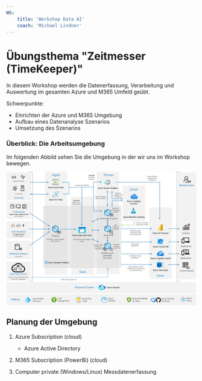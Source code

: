 ```yaml
---
WS:
    title: 'Workshop Data AI'
    coach: 'Michael Lindner'
---
```


# Übungsthema "Zeitmesser (TimeKeeper)"

In diesem Workshop werden die Datenerfassung, Verarbeitung und Auswertung im gesamten Azure und M365 Umfeld geübt.

Schwerpunkte:

- Einrichten der Azure und M365 Umgebung
- Aufbau eines Datenanalyse Szenarios
- Umsetzung des Szenarios

### Überblick: Die Arbeitsumgebung

Im folgenden Abbild sehen Sie die Umgebung in der wir uns im Workshop bewegen.

   ![](_images/azure-analytics-end-to-end.png)
   
   
   ## Planung der Umgebung


1. Azure Subscription (cloud)
    + Azure Active Directory
2. M365 Subscription (PowerBi) (cloud)

3. Computer private (Windows/Linux) Messdatenerfassung



